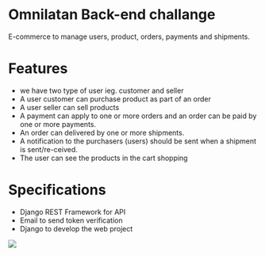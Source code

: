 # Omnilatan Back-end challange
E-commerce to manage users, product, orders, payments and shipments. 


# Features
- we have two type of user ieg. customer and seller
- A user customer can purchase product as part of an order
- A user seller can sell products
- A payment can apply to one or more orders and an order can be paid by one or more payments.
- An order can delivered by one or more shipments.
- A notification to the purchasers (users) should be sent when a shipment is sent/re-ceived.
- The user can see the products in the cart shopping

# Specifications

- Django REST Framework for API
- Email to send token verification
- Django to develop the web project

<img src="https://i.ibb.co/kXJCC8J/Whats-App-Image-2021-08-30-at-7-52-41-AM.jpg" />





















